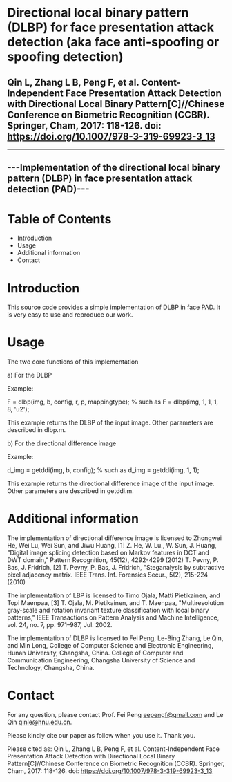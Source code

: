 # Directional local binary pattern (DLBP) for face presentation attack detection (aka face anti-spoofing or spoofing detection)

## Qin L, Zhang L B, Peng F, et al. Content-Independent Face Presentation Attack Detection with Directional Local Binary Pattern[C]//Chinese Conference on Biometric Recognition (CCBR). Springer, Cham, 2017: 118-126. doi: https://doi.org/10.1007/978-3-319-69923-3_13

----------------------------------------------------------
---Implementation of the directional local binary pattern (DLBP) in face presentation attack detection (PAD)---
----------------------------------------------------------

Table of Contents
=================

- Introduction
- Usage
- Additional information
- Contact


Introduction
============

This source code provides a simple implementation of DLBP in face PAD.
It is very easy to use and reproduce our work.


Usage
=====

The two core functions of this implementation

a) For the DLBP

Example:

F = dlbp(img, b, config, r, p, mappingtype);	% such as F = dlbp(img, 1, 1, 1, 8, 'u2');
	
This example returns the DLBP of the input image. Other parameters are described in dlbp.m.

b) For the directional difference image

Example:

d_img = getddi(img, b, config);		% such as d_img = getddi(img, 1, 1);	

This example returns the directional difference image of the input image. Other parameters are described in getddi.m.


Additional information
======================

The implementation of directional difference image is licensed to Zhongwei He, Wei Lu, Wei Sun, and Jiwu Huang,
[1] Z. He, W. Lu., W. Sun, J. Huang, 
    "Digital image splicing detection based on Markov features in DCT and DWT domain," 
    Pattern Recognition, 45(12), 4292-4299 (2012)
T. Pevny, P. Bas, J. Fridrich,
[2] T. Pevny, P. Bas, J. Fridrich, 
    "Steganalysis by subtractive pixel adjacency matrix. 
    IEEE Trans. Inf. Forensics Secur., 5(2), 215-224 (2010)
 
The implementation of LBP is licensed to Timo Ojala, Matti Pietikainen, and Topi Maenpaa,
[3] T. Ojala, M. Pietikainen, and T. Maenpaa,
    "Multiresolution gray-scale and rotation invariant texture classification with local binary patterns,"
    IEEE Transactions on Pattern Analysis and Machine Intelligence, vol. 24, no. 7, pp. 971–987, Jul. 2002.

The implementation of DLBP is licensed to Fei Peng, Le-Bing Zhang, Le Qin, and Min Long, 
College of Computer Science and Electronic Engineering, Hunan University, Changsha, China.
College of Computer and Communication Engineering, Changsha University of Science and Technology, Changsha, China.

Contact
============

For any question, please contact Prof. Fei Peng <eepengf@gmail.com> and Le Qin <qinle@hnu.edu.cn>.

Please kindly cite our paper as follow when you use it. Thank you.

Please cited as: Qin L, Zhang L B, Peng F, et al. Content-Independent Face Presentation Attack Detection with Directional Local Binary Pattern[C]//Chinese Conference on Biometric Recognition (CCBR). Springer, Cham, 2017: 118-126. doi: https://doi.org/10.1007/978-3-319-69923-3_13
